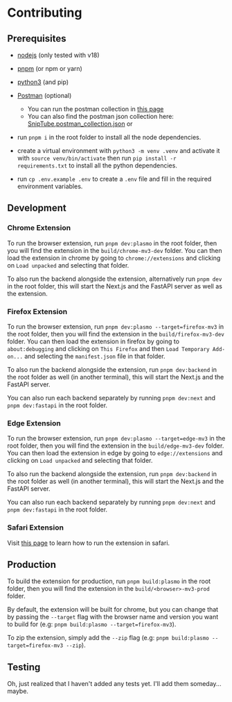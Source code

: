 # Contributing

## Prerequisites

- [nodejs](https://nodejs.org/en/download/) (only tested with v18)
- [pnpm](https://pnpm.io/) (or npm or yarn)
- [python3](https://www.python.org/downloads/) (and pip)
- [Postman](https://www.postman.com/downloads/) (optional)
  - You can run the postman collection in [this page](https://rami-maalouf.postman.co/workspace/Team-Workspace~c0c74318-5842-4cca-8c8b-00f362d73874/collection/23796705-0039ab80-0173-470b-99c0-eb11a2c35180?action=share&creator=23796705)
  - You can also find the postman json collection here: [SnipTube.postman_collection.json](./assets/SnipTube.postman_collection.json) or 

- run `pnpm i` in the root folder to install all the node dependencies.
- create a virtual environment with `python3 -m venv .venv` and activate it with `source venv/bin/activate` then run `pip install -r requirements.txt` to install all the python dependencies.
- run `cp .env.example .env` to create a `.env` file and fill in the required environment variables.

## Development

### Chrome Extension

To run the browser extension, run `pnpm dev:plasmo` in the root folder, then you will find the extension in the `build/chrome-mv3-dev` folder. You can then load the extension in chrome by going to `chrome://extensions` and clicking on `Load unpacked` and selecting that folder.

To also run the backend alongside the extension, alternatively run `pnpm dev` in the root folder, this will start the Next.js and the FastAPI server as well as the extension.

### Firefox Extension

To run the browser extension, run `pnpm dev:plasmo --target=firefox-mv3` in the root folder, then you will find the extension in the `build/firefox-mv3-dev` folder. You can then load the extension in firefox by going to `about:debugging` and clicking on `This Firefox` and then `Load Temporary Add-on...` and selecting the `manifest.json` file in that folder.

To also run the backend alongside the extension, run `pnpm dev:backend` in the root folder as well (in another terminal), this will start the Next.js and the FastAPI server.

You can also run each backend separately by running `pnpm dev:next` and `pnpm dev:fastapi` in the root folder.

### Edge Extension

To run the browser extension, run `pnpm dev:plasmo --target=edge-mv3` in the root folder, then you will find the extension in the `build/edge-mv3-dev` folder. You can then load the extension in edge by going to `edge://extensions` and clicking on `Load unpacked` and selecting that folder.

To also run the backend alongside the extension, run `pnpm dev:backend` in the root folder as well (in another terminal), this will start the Next.js and the FastAPI server.

You can also run each backend separately by running `pnpm dev:next` and `pnpm dev:fastapi` in the root folder.

### Safari Extension

Visit [this page](./safari.md) to learn how to run the extension in safari.

## Production

To build the extension for production, run `pnpm build:plasmo` in the root folder, then you will find the extension in the `build/<browser>-mv3-prod` folder.

By default, the extension will be built for chrome, but you can change that by passing the `--target` flag with the browser name and version you want to build for (e.g: `pnpm build:plasmo --target=firefox-mv3`).

To zip the extension, simply add the `--zip` flag (e.g: `pnpm build:plasmo --target=firefox-mv3 --zip`).

## Testing

Oh, just realized that I haven't added any tests yet. I'll add them someday... maybe.
